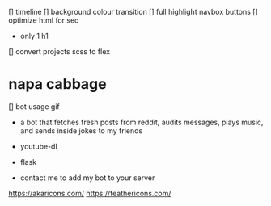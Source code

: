 [] timeline
[] background colour transition
[] full highlight navbox buttons
[] optimize html for seo

- only 1 h1

[] convert projects scss to flex

# napa cabbage

[] bot usage gif

- a bot that fetches fresh posts from reddit, audits messages, plays music, and sends inside jokes to my friends
- youtube-dl
- flask

- contact me to add my bot to your server

https://akaricons.com/
https://feathericons.com/
